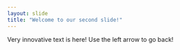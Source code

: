 ```yaml
---
layout: slide
title: "Welcome to our second slide!"
---
```

Very innovative text is here!
Use the left arrow to go back!
